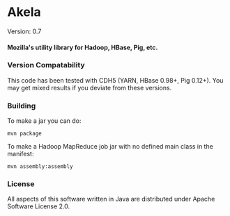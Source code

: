 # Akela #

Version: 0.7

#### Mozilla's utility library for Hadoop, HBase, Pig, etc. ####

### Version Compatability ###
This code has been tested with CDH5 (YARN, HBase 0.98+, Pig 0.12+).  You may get mixed results if you deviate from these versions.

### Building ###
To make a jar you can do:  

`mvn package`

To make a Hadoop MapReduce job jar with no defined main class in the manifest:  

`mvn assembly:assembly`


### License ###
All aspects of this software written in Java are distributed under Apache Software License 2.0.
